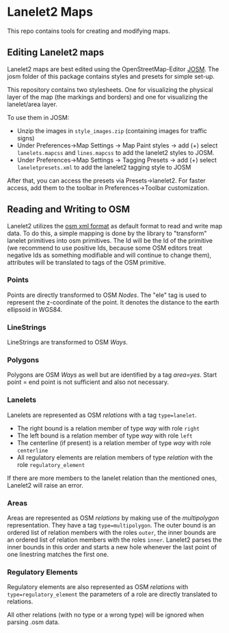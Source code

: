 # Lanelet2 Maps

This repo contains tools for creating and modifying maps.

## Editing Lanelet2 maps

Lanelet2 maps are best edited using the OpenStreetMap-Editor [JOSM](https://josm.openstreetmap.de/). The josm folder of this package contains styles and presets for simple set-up.

This repository contains two stylesheets. One for visualizing the physical layer of the map (the markings and borders) and one for visualizing the lanelet/area layer.

To use them in JOSM:
- Unzip the images in `style_images.zip` (containing images for traffic signs)
- Under Preferences->Map Settings -> Map Paint styles -> add (+) select `lanelets.mapcss` and `lines.mapcss` to add the lanelet2 styles to JOSM.
- Under Preferences->Map Settings -> Tagging Presets -> add (+) select `laneletpresets.xml` to add the lanelet2 tagging style to JOSM

After that, you can access the presets via Presets->lanelet2. For faster access, add them to the toolbar in Preferences->Toolbar customization.

## Reading and Writing to OSM

Lanelet2 utilizes the [osm xml format](https://wiki.openstreetmap.org/wiki/OSM_XML) as default format to read and write map data. To do this, a simple mapping is done by the library to "transform" lanelet primitives into osm primitives. The Id will be the Id of the primitive (we recommend to use positive Ids, because some OSM editors treat negative Ids as something modifiable and will continue to change them), attributes will be translated to tags of the OSM primitive.

### Points
Points are directly transformed to OSM *Nodes*. The "ele" tag is used to represent the z-coordinate of the point. It denotes the distance to the earth ellipsoid in WGS84.

### LineStrings
LineStrings are transformed to OSM *Ways*.

### Polygons
Polygons are OSM *Ways* as well but are identified by a tag *area=yes*. Start point = end point is not sufficient and also not necessary.

### Lanelets
Lanelets are represented as OSM *relations* with a tag `type=lanelet`.
- The right bound is a relation member of type *way* with role `right`
- The left bound is a relation member of type *way* with role `left`
- The centerline (if present) is a relation member of type *way* with role `centerline`
- All regulatory elements are relation members of type *relation* with the role `regulatory_element`

If there are more members to the lanelet relation than the mentioned ones, Lanelet2 will raise an error.

### Areas
Areas are represented as OSM *relations* by making use of the *multipolygon* representation. They have a tag `type=multipolygon`. The outer bound is an ordered list of relation members with the roles `outer`, the inner bounds are an ordered list of relation members with the roles `inner`. Lanelet2 parses the inner bounds in this order and starts a new hole whenever the last point of one linestring matches the first one.

### Regulatory Elements
Regulatory elements are also represented as OSM *relations* with `type=regulatory_element` the parameters of a role are directly translated to relations.

All other relations (with no type or a wrong type) will be ignored when parsing .osm data.
